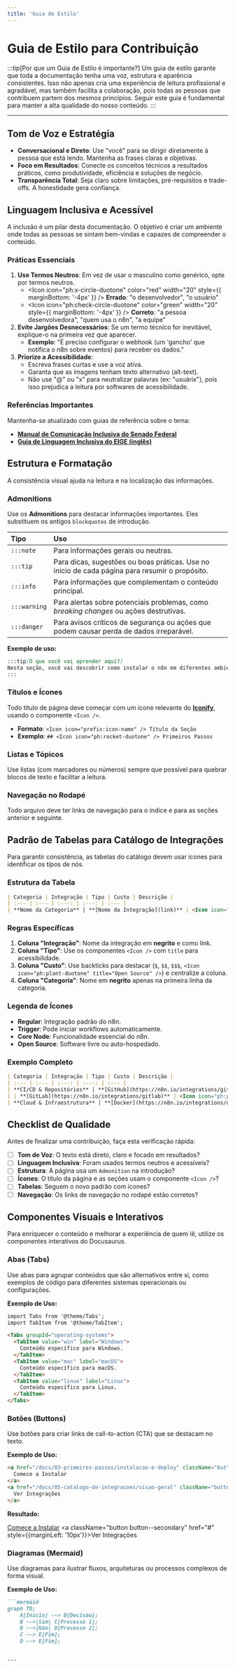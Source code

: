 ```yaml
---
title: 'Guia de Estilo'
---
```


# Guia de Estilo para Contribuição

:::tip[Por que um Guia de Estilo é importante?]
Um guia de estilo garante que toda a documentação tenha uma voz, estrutura e aparência consistentes. Isso não apenas cria uma experiência de leitura profissional e agradável, mas também facilita a colaboração, pois todas as pessoas que contribuem partem dos mesmos princípios. Seguir este guia é fundamental para manter a alta qualidade do nosso conteúdo.
:::

---

## Tom de Voz e Estratégia
- **Conversacional e Direto**: Use "você" para se dirigir diretamente à pessoa que está lendo. Mantenha as frases claras e objetivas.
- **Foco em Resultados**: Conecte os conceitos técnicos a resultados práticos, como produtividade, eficiência e soluções de negócio.
- **Transparência Total**: Seja claro sobre limitações, pré-requisitos e trade-offs. A honestidade gera confiança.

## Linguagem Inclusiva e Acessível
A inclusão é um pilar desta documentação. O objetivo é criar um ambiente onde todas as pessoas se sintam bem-vindas e capazes de compreender o conteúdo.

### Práticas Essenciais
1. **Use Termos Neutros**: Em vez de usar o masculino como genérico, opte por termos neutros.
   - <Icon icon="ph:x-circle-duotone" color="red" width="20" style={{ marginBottom: '-4px' }} /> **Errado**: "o desenvolvedor", "o usuário"
   - <Icon icon="ph:check-circle-duotone" color="green" width="20" style={{ marginBottom: '-4px' }} /> **Correto**: "a pessoa desenvolvedora", "quem usa o n8n", "a equipe"
2. **Evite Jargões Desnecessários**: Se um termo técnico for inevitável, explique-o na primeira vez que aparecer.
   - **Exemplo**: "É preciso configurar o webhook (um 'gancho' que notifica o n8n sobre eventos) para receber os dados."
3. **Priorize a Acessibilidade**:
   - Escreva frases curtas e use a voz ativa.
   - Garanta que as imagens tenham texto alternativo (alt-text).
   - Não use "@" ou "x" para neutralizar palavras (ex: "usuárix"), pois isso prejudica a leitura por softwares de acessibilidade.

### Referências Importantes
Mantenha-se atualizado com guias de referência sobre o tema:
- **[Manual de Comunicação Inclusiva do Senado Federal](https://www12.senado.leg.br/institucional/relacoespublicas/manual-de-comunicacao-inclusiva)**
- **[Guia de Linguagem Inclusiva do EIGE (inglês)](https://eige.europa.eu/publications/guidelines-gender-neutral-language)**

## Estrutura e Formatação
A consistência visual ajuda na leitura e na localização das informações.

### Admonitions
Use os **Admonitions** para destacar informações importantes. Eles substituem os antigos `blockquotes` de introdução.

| Tipo | Uso |
| :--- | :--- |
| `:::note` | Para informações gerais ou neutras. |
| `:::tip` | Para dicas, sugestões ou boas práticas. Use no início de cada página para resumir o propósito. |
| `:::info` | Para informações que complementam o conteúdo principal. |
| `:::warning` | Para alertas sobre potenciais problemas, como _breaking changes_ ou ações destrutivas. |
| `:::danger` | Para avisos críticos de segurança ou ações que podem causar perda de dados irreparável. |

**Exemplo de uso:**
```markdown
:::tip[O que você vai aprender aqui?]
Nesta seção, você vai descobrir como instalar o n8n em diferentes ambientes...
:::
```

### Títulos e Ícones
Todo título de página deve começar com um ícone relevante do **[Iconify](https://icon-sets.iconify.design/)**, usando o componente `<Icon />`.

- **Formato**: `<Icon icon="prefix:icon-name" /> Título da Seção`
- **Exemplo**: `## <Icon icon="ph:rocket-duotone" /> Primeiros Passos`

### Listas e Tópicos
Use listas (com marcadores ou números) sempre que possível para quebrar blocos de texto e facilitar a leitura.

### Navegação no Rodapé
Todo arquivo deve ter links de navegação para o índice e para as seções anterior e seguinte.

## Padrão de Tabelas para Catálogo de Integrações
Para garantir consistência, as tabelas do catálogo devem usar ícones para identificar os tipos de nós.

### Estrutura da Tabela
```markdown
| Categoria | Integração | Tipo | Custo | Descrição |
| :--- | :--- | :---: | :---: | :--- |
| **Nome da Categoria** | **[Nome da Integração](link)** | <Icon icon="ph:plugs-duotone" title="Regular" /> <Icon icon="ph:plugs-connected-duotone" title="Trigger" /> <Icon icon="ph:star-duotone" title="Core Node" /> | `$` | Descrição clara e objetiva. |
```

### Regras Específicas
1. **Coluna "Integração"**: Nome da integração em **negrito** e como link.
2. **Coluna "Tipo"**: Use os componentes `<Icon />` com `title` para acessibilidade.
3. **Coluna "Custo"**: Use backticks para destacar (`$`, `$$`, `$$$`, `<Icon icon="ph:plant-duotone" title="Open Source" />`) e centralize a coluna.
4. **Coluna "Categoria"**: Nome em **negrito** apenas na primeira linha da categoria.

### Legenda de Ícones
- <Icon icon="ph:plugs-duotone" /> **Regular**: Integração padrão do n8n.
- <Icon icon="ph:plugs-connected-duotone" /> **Trigger**: Pode iniciar workflows automaticamente.
- <Icon icon="ph:star-duotone" /> **Core Node**: Funcionalidade essencial do n8n.
- <Icon icon="ph:plant-duotone" /> **Open Source**: Software livre ou auto-hospedado.

### Exemplo Completo
```markdown
| Categoria | Integração | Tipo | Custo | Descrição |
| :--- | :--- | :---: | :---: | :--- |
| **CI/CD & Repositórios** | **[GitHub](https://n8n.io/integrations/github)** | <Icon icon="ph:plugs-duotone" title="Regular" /> <Icon icon="ph:plugs-connected-duotone" title="Trigger" /> <Icon icon="ph:star-duotone" title="Core Node" /> | `$` | Hospedagem de código, automação e integração contínua. |
| | **[GitLab](https://n8n.io/integrations/gitlab)** | <Icon icon="ph:plugs-duotone" title="Regular" /> <Icon icon="ph:plugs-connected-duotone" title="Trigger" /> <Icon icon="ph:star-duotone" title="Core Node" /> | `$` | Repositórios Git, CI/CD e automação. |
| **Cloud & Infraestrutura** | **[Docker](https://n8n.io/integrations/docker)** | <Icon icon="ph:plugs-duotone" title="Regular" /> | <Icon icon="ph:plant-duotone" title="Open Source" /> | Gerenciamento e automação de containers. |
```

## Checklist de Qualidade
Antes de finalizar uma contribuição, faça esta verificação rápida:

- [ ] **Tom de Voz**: O texto está direto, claro e focado em resultados?
- [ ] **Linguagem Inclusiva**: Foram usados termos neutros e acessíveis?
- [ ] **Estrutura**: A página usa um `Admonition` na introdução?
- [ ] **Ícones**: O título da página e as seções usam o componente `<Icon />`?
- [ ] **Tabelas**: Seguem o novo padrão com ícones?
- [ ] **Navegação**: Os links de navegação no rodapé estão corretos?

## Componentes Visuais e Interativos
Para enriquecer o conteúdo e melhorar a experiência de quem lê, utilize os componentes interativos do Docusaurus.

### Abas (Tabs)
Use abas para agrupar conteúdos que são alternativos entre si, como exemplos de código para diferentes sistemas operacionais ou configurações.

**Exemplo de Uso:**
```markdown
import Tabs from '@theme/Tabs';
import TabItem from '@theme/TabItem';

<Tabs groupId="operating-systems">
  <TabItem value="win" label="Windows">
    Conteúdo específico para Windows.
  </TabItem>
  <TabItem value="mac" label="macOS">
    Conteúdo específico para macOS.
  </TabItem>
  <TabItem value="linux" label="Linux">
    Conteúdo específico para Linux.
  </TabItem>
</Tabs>
```

### Botões (Buttons)
Use botões para criar links de call-to-action (CTA) que se destacam no texto.

**Exemplo de Uso:**
```html
<a href="/docs/03-primeiros-passos/instalacao-e-deploy" className="button button--primary">
  Comece a Instalar
</a>
<a href="/docs/05-catalogo-de-integracoes/visao-geral" className="button button--secondary" style={{marginLeft: '10px'}}>
  Ver Integrações
</a>
```
**Resultado:**

<a className="button button--primary" href="#">Comece a Instalar</a>
<a className="button button--secondary" href="#" style={{marginLeft: '10px'}}>Ver Integrações</a>


### Diagramas (Mermaid)
Use diagramas para ilustrar fluxos, arquiteturas ou processos complexos de forma visual.

**Exemplo de Uso:**
```markdown
```mermaid
graph TD;
    A[Início] --> B{Decisão};
    B -->|Sim| C[Processo 1];
    B -->|Não| D[Processo 2];
    C --> E[Fim];
    D --> E[Fim];
```
```

--- 